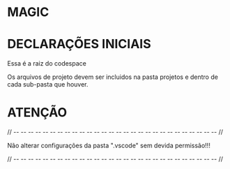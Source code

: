 # MAGIC

# DECLARAÇÕES INICIAIS

Essa é a raiz do codespace

Os arquivos de projeto devem ser incluidos na pasta projetos e dentro de cada sub-pasta que houver.

# ATENÇÃO

// -- -- -- -- -- -- -- -- -- -- -- -- -- -- -- -- -- -- -- -- -- -- -- -- -- -- -- -- //

Não alterar configurações da pasta ".vscode" sem devida permissão!!!

// -- -- -- -- -- -- -- -- -- -- -- -- -- -- -- -- -- -- -- -- -- -- -- -- -- -- -- -- //